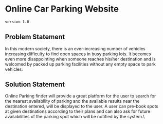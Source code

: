 # Online Car Parking Website

```bash
version 1.0
```

## Problem Statement
In this modern society, there is an ever-increasing number of vehicles increasing difficulty to find open spaces in busy parking lots. It becomes even more disappointing when someone reaches his/her destination and is welcomed by packed up parking facilities without any empty space to park vehicles.

## Solution Statement
Online Parking finder will provide a great platform for the user to search for the nearest availability of parking and the available results near the destination entered, will be displayed to the user. A user can pre-book spots at given destinations according to their plans and can also ask for future availabilities of the parking spot which will be notified by the system.\
